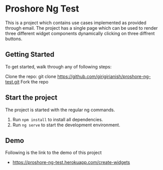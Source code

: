 # Proshore Ng Test

This is a project which contains use cases implemented as provided through email. The project has a single page which can be used to render three different widget components dynamically clicking on three diffrent buttons.

## Getting Started

To get started, walk through any of following steps:

Clone the repo: git clone https://github.com/girigirianish/proshore-ng-test.git
Fork the repo

## Start the project

The project is started with the regular ng commands.

1. Run `npm install` to install all dependencies.
2. Run `ng serve` to start the development environment.

## Demo

Following is the link to the demo of this project

- https://proshore-ng-test.herokuapp.com/create-widgets
